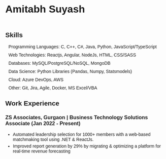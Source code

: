 <!DOCTYPE html>
<html lang="en">
<head>
  <meta charset="UTF-8">
  <meta name="viewport" content="width=device-width, initial-scale=1.0">
  <title>Amitabh Suyash - Full Stack Developer & Data Scientist</title>
  <link rel="stylesheet" href="https://cdnjs.cloudflare.com/ajax/libs/font-awesome/6.2.0/css/all.min.css">
  <style>
    body {
      font-family: sans-serif;
      margin: 0;
      padding: 20px;
    }

    .header {
      display: flex;
      align-items: center;
      margin-bottom: 20px;
    }

    .header h1 {
      font-size: 2rem;
      margin-right: 20px;
    }

    .social-links {
      display: flex;
      gap: 10px;
    }

    .social-links a {
      color: inherit;
      font-size: 1.5rem;
      text-decoration: none;
    }

    .social-links i {
      transition: transform 0.2s ease-in-out;
    }

    .social-links a:hover i {
      transform: scale(1.2);
    }

    .skills-list {
      list-style: none;
      padding: 0;
      margin: 0;
    }

    .skills-list li {
      display: flex;
      align-items: center;
      margin-bottom: 10px;
    }

    .skills-list i {
      font-size: 1.5rem;
      margin-right: 10px;
    }

    .work-experience h2 {
      font-size: 1.5rem;
      margin-bottom: 10px;
    }

    .work-experience ul {
      list-style: none;
      padding: 0;
      margin: 0;
    }

    .work-experience li {
      margin-bottom: 5px;
    }

    .closing {
      text-align: center;
      margin-top: 20px;
    }
  </style>
</head>
<body>
  <div class="header">
    <h1>Amitabh Suyash</h1>
    <div class="social-links">
      <a href="mailto:amitabh.suyash@gmail.com"><i class="fas fa-envelope"></i></a>
      <a href="https://linkedin.com/in/Asy1921"><i class="fab fa-linkedin"></i></a>
      <a href="https://github.com/Asy1921"><i class="fab fa-github"></i></a>
    </div>
  </div>

  <h2>Skills</h2>
  <ul class="skills-list">
    <li><i class="fas fa-code"></i> Programming Languages: C, C++, C#, Java, Python, JavaScript/TypeScript</li>
    <li><i class="fas fa-globe"></i> Web Technologies: Reactjs, Angular, NodeJs, HTML, CSS/SASS</li>
    <li><i class="fas fa-database"></i> Databases: MySQL/PostgreSQL/NoSQL, MongoDB</li>
    <li><i class="fas fa-chart-line"></i> Data Science: Python Libraries (Pandas, Numpy, Statsmodels)</li>
    <li><i class="fas fa-cloud"></i> Cloud: Azure DevOps, AWS</li>
    <li><i class="fas fa-tools"></i> Other: Git, Jira, Agile, Docker, MS Excel/VBA</li>
  </ul>

  <h2>Work Experience</h2>
  <h3>ZS Associates, Gurgaon | Business Technology Solutions Associate (Jan 2022 - Present)</h3>
  <ul class="work-experience">
    <li>Automated leadership selection for 1000+ members with a web-based matchmaking tool using .NET & ReactJs.</li>
    <li>Improved report generation by 29% by migrating & optimizing a platform for real-time revenue forecasting
